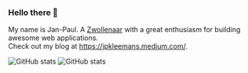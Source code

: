 ### Hello there 👋

My name is Jan-Paul. A [Zwollenaar](https://en.wikipedia.org/wiki/Zwolle) with a great enthusiasm for building awesome web applications.<br>
Check out my blog at https://jpkleemans.medium.com/.

![GitHub stats](https://stats-xi-one.vercel.app/api?username=jpkleemans&hide=contribs&theme=default#gh-light-mode-only)
![GitHub stats](https://stats-xi-one.vercel.app/api?username=jpkleemans&hide=contribs&theme=dark#gh-dark-mode-only)
